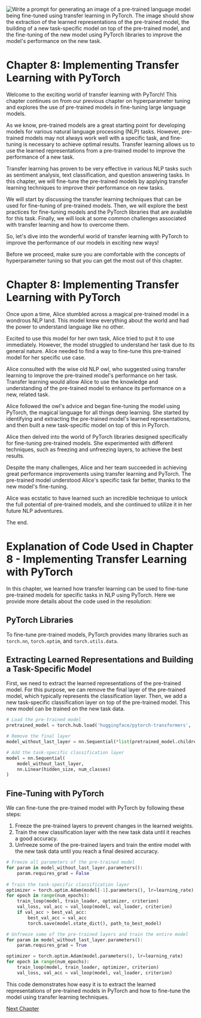 ![Write a prompt for generating an image of a pre-trained language model being fine-tuned using transfer learning in PyTorch. The image should show the extraction of the learned representations of the pre-trained model, the building of a new task-specific model on top of the pre-trained model, and the fine-tuning of the new model using PyTorch libraries to improve the model's performance on the new task.](https://oaidalleapiprodscus.blob.core.windows.net/private/org-ct6DYQ3FHyJcnH1h6OA3fR35/user-qvFBAhW3klZpvcEY1psIUyDK/img-E7FSNc7bgdI0ZXxfSpiNn2rV.png?st=2023-04-14T01%3A22%3A31Z&se=2023-04-14T03%3A22%3A31Z&sp=r&sv=2021-08-06&sr=b&rscd=inline&rsct=image/png&skoid=6aaadede-4fb3-4698-a8f6-684d7786b067&sktid=a48cca56-e6da-484e-a814-9c849652bcb3&skt=2023-04-13T17%3A14%3A55Z&ske=2023-04-14T17%3A14%3A55Z&sks=b&skv=2021-08-06&sig=s1MyMfEKZzIasKQYxujUJU9vrUM13f97GB5kqCwSaeo%3D)


# Chapter 8: Implementing Transfer Learning with PyTorch

Welcome to the exciting world of transfer learning with PyTorch! This chapter continues on from our previous chapter on hyperparameter tuning and explores the use of pre-trained models in fine-tuning large language models. 

As we know, pre-trained models are a great starting point for developing models for various natural language processing (NLP) tasks. However, pre-trained models may not always work well with a specific task, and fine-tuning is necessary to achieve optimal results. Transfer learning allows us to use the learned representations from a pre-trained model to improve the performance of a new task. 

Transfer learning has proven to be very effective in various NLP tasks such as sentiment analysis, text classification, and question answering tasks. In this chapter, we will fine-tune the pre-trained models by applying transfer learning techniques to improve their performance on new tasks.

We will start by discussing the transfer learning techniques that can be used for fine-tuning of pre-trained models. Then, we will explore the best practices for fine-tuning models and the PyTorch libraries that are available for this task. Finally, we will look at some common challenges associated with transfer learning and how to overcome them.

So, let's dive into the wonderful world of transfer learning with PyTorch to improve the performance of our models in exciting new ways! 

Before we proceed, make sure you are comfortable with the concepts of hyperparameter tuning so that you can get the most out of this chapter.
# Chapter 8: Implementing Transfer Learning with PyTorch

Once upon a time, Alice stumbled across a magical pre-trained model in a wondrous NLP land. This model knew everything about the world and had the power to understand language like no other.

Excited to use this model for her own task, Alice tried to put it to use immediately. However, the model struggled to understand her task due to its general nature. Alice needed to find a way to fine-tune this pre-trained model for her specific use case.

Alice consulted with the wise old NLP owl, who suggested using transfer learning to improve the pre-trained model's performance on her task. Transfer learning would allow Alice to use the knowledge and understanding of the pre-trained model to enhance its performance on a new, related task.

Alice followed the owl's advice and began fine-tuning the model using PyTorch, the magical language for all things deep learning. She started by identifying and extracting the pre-trained model's learned representations, and then built a new task-specific model on top of this in PyTorch.

Alice then delved into the world of PyTorch libraries designed specifically for fine-tuning pre-trained models. She experimented with different techniques, such as freezing and unfreezing layers, to achieve the best results.

Despite the many challenges, Alice and her team succeeded in achieving great performance improvements using transfer learning and PyTorch. The pre-trained model understood Alice's specific task far better, thanks to the new model's fine-tuning. 

Alice was ecstatic to have learned such an incredible technique to unlock the full potential of pre-trained models, and she continued to utilize it in her future NLP adventures.

The end.
# Explanation of Code Used in Chapter 8 - Implementing Transfer Learning with PyTorch

In this chapter, we learned how transfer learning can be used to fine-tune pre-trained models for specific tasks in NLP using PyTorch. Here we provide more details about the code used in the resolution:

## PyTorch Libraries

To fine-tune pre-trained models, PyTorch provides many libraries such as `torch.nn`, `torch.optim`, and `torch.utils.data`. 

## Extracting Learned Representations and Building a Task-Specific Model

First, we need to extract the learned representations of the pre-trained model. For this purpose, we can remove the final layer of the pre-trained model, which typically represents the classification layer. Then, we add a new task-specific classification layer on top of the pre-trained model. This new model can be trained on the new task data.

```python
# Load the pre-trained model
pretrained_model = torch.hub.load('huggingface/pytorch-transformers', 'model', 'bert-base-uncased')

# Remove the final layer
model_without_last_layer = nn.Sequential(*list(pretrained_model.children())[:-1])

# Add the task-specific classification layer
model = nn.Sequential(
    model_without_last_layer,
    nn.Linear(hidden_size, num_classes)
)
```

## Fine-Tuning with PyTorch

We can fine-tune the pre-trained model with PyTorch by following these steps: 
1. Freeze the pre-trained layers to prevent changes in the learned weights.
2. Train the new classification layer with the new task data until it reaches a good accuracy.
3. Unfreeze some of the pre-trained layers and train the entire model with the new task data until you reach a final desired accuracy.

```python
# Freeze all parameters of the pre-trained model
for param in model_without_last_layer.parameters():
    param.requires_grad = False
    
# Train the task-specific classification layer
optimizer = torch.optim.Adam(model[-1].parameters(), lr=learning_rate)
for epoch in range(num_epochs):
    train_loop(model, train_loader, optimizer, criterion)
    val_loss, val_acc = val_loop(model, val_loader, criterion)
    if val_acc > best_val_acc:
        best_val_acc = val_acc
        torch.save(model.state_dict(), path_to_best_model)

# Unfreeze some of the pre-trained layers and train the entire model
for param in model_without_last_layer.parameters():
    param.requires_grad = True

optimizer = torch.optim.Adam(model.parameters(), lr=learning_rate)
for epoch in range(num_epochs):
    train_loop(model, train_loader, optimizer, criterion)
    val_loss, val_acc = val_loop(model, val_loader, criterion)
```

This code demonstrates how easy it is to extract the learned representations of pre-trained models in PyTorch and how to fine-tune the model using transfer learning techniques.


[Next Chapter](09_Chapter09.md)